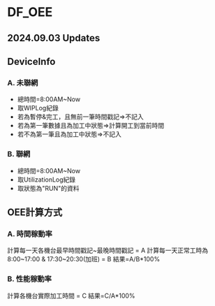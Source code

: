 # DF_OEE
## 2024.09.03 Updates
## DeviceInfo
### A. 未聯網
* 總時間=8:00AM~Now
* 取WIPLog紀錄
* 若為暫停&完工，且無前一筆時間戳記=>不記入
* 若為第一筆數據且為加工中狀態=>計算開工到當前時間
* 若不為第一筆且為加工中狀態=>不記入
### B. 聯網
* 總時間=8:00AM~Now
* 取UtilizationLog紀錄
* 取狀態為"RUN"的資料

## OEE計算方式
### A. 時間稼動率
計算每一天各機台最早時間戳記~最晚時間戳記 = A
計算每一天正常工時為8:00~17:00 & 17:30~20:30(加班) = B
結果=A/B*100%

### B. 性能稼動率
計算各機台實際加工時間 = C
結果=C/A*100%


